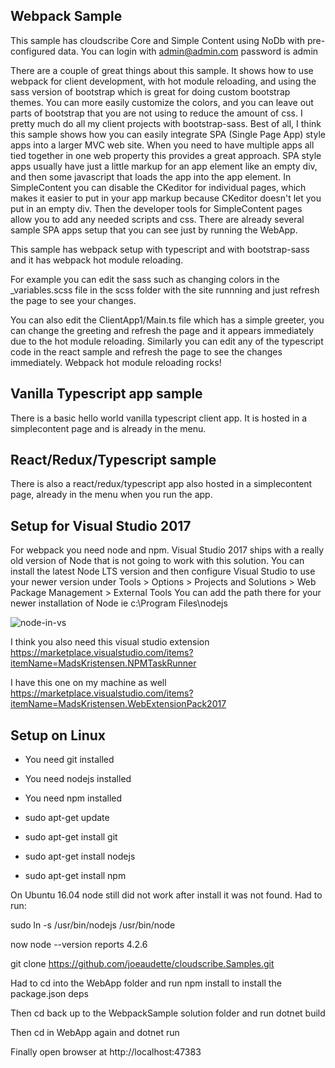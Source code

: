 ## Webpack Sample

This sample has cloudscribe Core and Simple Content using NoDb with pre-configured data.
You can login with admin@admin.com password is admin

There are a couple of great things about this sample. It shows how to use webpack for client development, with hot module reloading, and using the sass version of bootstrap which is great for doing custom bootstrap themes. You can more easily customize the colors, and you can leave out parts of bootstrap that you are not using to reduce the amount of css. I pretty much do all my client projects with bootstrap-sass. Best of all, I think this sample shows how you can easily integrate SPA (Single Page App) style apps into a larger MVC web site. When you need to have multiple apps all tied together in one web property this provides a great approach. SPA style apps usually have just a little markup for an app element like an empty div, and then some javascript that loads the app into the app element. In SimpleContent you can disable the CKeditor for individual pages, which makes it easier to put in your app markup because CKeditor doesn't let you put in an empty div. Then the developer tools for SimpleContent pages allow you to add any needed scripts and css. There are already several sample SPA apps setup that you can see just by running the WebApp.

This sample has webpack setup with typescript and with bootstrap-sass and it has webpack hot module reloading.

For example you can edit the sass such as changing colors in the _variables.scss file in the scss folder with the site runnning and just refresh the page to see your changes.

You can also edit the ClientApp1/Main.ts file which has a simple greeter, you can change the greeting and refresh the page and it appears immediately due to the hot module reloading. Similarly you can edit any of the typescript code in the react sample and refresh the page to see the changes immediately. Webpack hot module reloading rocks!

## Vanilla Typescript app sample

There is a basic hello world vanilla typescript client app. It is hosted in a simplecontent page and is already in the menu.


## React/Redux/Typescript sample

There is also a react/redux/typescript app also hosted in a simplecontent page, already in the menu when you run the app.

## Setup for Visual Studio 2017

For webpack you need node and npm. Visual Studio 2017 ships with a really old version of Node that is not going to work with this solution. You can install the latest Node LTS version and then configure Visual Studio to use your newer version under Tools > Options > Projects and Solutions > Web Package Management > External Tools
You can add the path there for your newer installation of Node ie c:\Program Files\nodejs

![node-in-vs](https://user-images.githubusercontent.com/101627/31851327-943d14d0-b631-11e7-8481-097362cb2e14.jpg)

I think you also need this visual studio extension https://marketplace.visualstudio.com/items?itemName=MadsKristensen.NPMTaskRunner

I have this one on my machine as well https://marketplace.visualstudio.com/items?itemName=MadsKristensen.WebExtensionPack2017

## Setup on Linux

* You need git installed
* You need nodejs installed
* You need npm installed

* sudo apt-get update
* sudo apt-get install git
* sudo apt-get install nodejs
* sudo apt-get install npm

On Ubuntu 16.04 node still did not work after install it was not found. Had to run:

sudo ln -s /usr/bin/nodejs /usr/bin/node

now node --version reports 4.2.6

git clone https://github.com/joeaudette/cloudscribe.Samples.git

Had to cd into the WebApp folder and run npm install to install the package.json deps

Then cd back up to the WebpackSample solution folder and run dotnet build

Then cd in WebApp again and dotnet run

Finally open browser at http://localhost:47383

